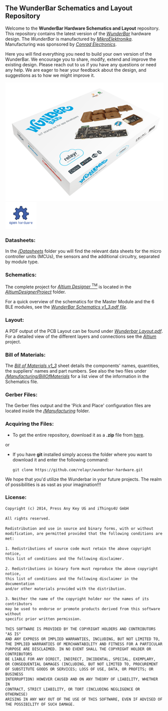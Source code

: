 The WunderBar Schematics and Layout Repository
------------

Welcome to the **WunderBar Hardware Schematics and Layout** repository.
This repository contains the latest version of the *[WunderBar](https://relayr.io/wunderbar)* hardware design.
The *WunderBar* is manufactured by *[MikroElektronika](http://www.mikroe.com/wunderbar)*.   Manufacturing was sponsored by *[Conrad Electronics](http://www.conrad.de)*.

Here you will find everything you need to build your own version of the WunderBar. We encourage you to share, modify, extend and improve the existing design. Please reach out to us if you have any questions or need any help. We are eager to hear your feedback about the design, and suggestions as to how we might improve it.


![WunderBar](./README/packaging.png)
<img src="./README/Ohw-logo.png" alt="Drawing" width=100px/>

### Datasheets:
In the *[/Datasheets](https://github.com/relayr/wunderbar-hardware/tree/master/Datasheets)* folder you will find the relevant data sheets for the micro controller units (MCUs), the sensors and the additional circuitry, separated by module type.

### Schematics:
The complete project for [*Altium Designer* <sup>TM</sup>](http://www.altium.com/altium-designer/overview) is located in the *[AltiumDesignerProject](https://github.com/relayr/wunderbar-hardware/tree/master/AltiumDesignerProject)* folder.

For a quick overview of the schematics for the Master Module and the 6 BLE modules, see the  *[WunderBar Schematics v1_3.pdf file](https://github.com/relayr/wunderbar-hardware/blob/master/WunderBar%20Schematics%20v1_3.pdf)*.

### Layout:
A PDF output of the PCB Layout can be found under *[Wunderbar Layout.pdf](https://github.com/relayr/wunderbar-hardware/blob/master/WunerBar%20Layout%20v1_3.pdf)*. For a detailed view of the different layers and connections see the *[Altium](http://www.altium.com/altium-designer/overview)* project.

### Bill of Materials:
The *[Bill of Materials v1_3](https://github.com/relayr/wunderbar-hardware/blob/master/Bill%20of%20Materials%20v1_3.xls)* sheet details the components' names, quantities, the suppliers' names and part numbers. See also the two files under *[/Manufacturing/BillOfMaterials](https://github.com/relayr/wunderbar-hardware/tree/master/Manufacturing/BillOfMaterials)* for a list view of the information in the Schematics file.

### Gerber Files:
The Gerber files output and the 'Pick and Place' configuration files are located inside the [*/Manufacturing*](https://github.com/relayr/wunderbar-hardware/tree/master/Manufacturing) folder.

### Acquiring the Files:
* To get the entire repository, download it as a **.zip** file from [here](https://github.com/relayr/wunderbar-hardware/archive/master.zip).

or

* If you have **git** installed simply access the folder where you want to download it and enter the following command:

	`git clone https://github.com/relayr/wunderbar-hardware.git`


We hope that you'd utilize the Wunderbar in your future projects. The realm of possibilities is as vast as your imagination!!!

### License:

	Copyright (c) 2014, Press Any Key UG and iThings4U GmbH

	All rights reserved.

	Redistribution and use in source and binary forms, with or without
	modification, are permitted provided that the following conditions are met:

	1. Redistributions of source code must retain the above copyright notice,
	this list of conditions and the following disclaimer.

	2. Redistributions in binary form must reproduce the above copyright notice,
	this list of conditions and the following disclaimer in the documentation
	and/or other materials provided with the distribution.

	3. Neither the name of the copyright holder nor the names of its contributors
	may be used to endorse or promote products derived from this software without
	specific prior written permission.

	THIS SOFTWARE IS PROVIDED BY THE COPYRIGHT HOLDERS AND CONTRIBUTORS "AS IS"
	AND ANY EXPRESS OR IMPLIED WARRANTIES, INCLUDING, BUT NOT LIMITED TO,
	THE IMPLIED WARRANTIES OF MERCHANTABILITY AND FITNESS FOR A PARTICULAR
	PURPOSE ARE DISCLAIMED. IN NO EVENT SHALL THE COPYRIGHT HOLDER OR CONTRIBUTORS
	BE LIABLE FOR ANY DIRECT, INDIRECT, INCIDENTAL, SPECIAL, EXEMPLARY,
	OR CONSEQUENTIAL DAMAGES (INCLUDING, BUT NOT LIMITED TO, PROCUREMENT
	OF SUBSTITUTE GOODS OR SERVICES; LOSS OF USE, DATA, OR PROFITS; OR BUSINESS
	INTERRUPTION) HOWEVER CAUSED AND ON ANY THEORY OF LIABILITY, WHETHER IN
	CONTRACT, STRICT LIABILITY, OR TORT (INCLUDING NEGLIGENCE OR OTHERWISE)
	ARISING IN ANY WAY OUT OF THE USE OF THIS SOFTWARE, EVEN IF ADVISED OF
	THE POSSIBILITY OF SUCH DAMAGE.
